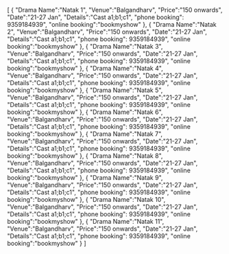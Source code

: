 <jasonstartshere>[
   {
      "Drama Name":"Natak 1",
      "Venue":"Balgandharv",
      "Price":"150 onwards",
      "Date":"21-27 Jan",
      "Details":"Cast a1;b1;c1",
      "phone booking": 9359184939",
      "online booking":"bookmyshow"
   },
   {
       "Drama Name":"Natak 2",
      "Venue":"Balgandharv",
      "Price":"150 onwards",
      "Date":"21-27 Jan",
      "Details":"Cast a1;b1;c1",
      "phone booking": 9359184939",
      "online booking":"bookmyshow"
   },
   {
      "Drama Name":"Natak 3",
      "Venue":"Balgandharv",
      "Price":"150 onwards",
      "Date":"21-27 Jan",
      "Details":"Cast a1;b1;c1",
      "phone booking": 9359184939",
      "online booking":"bookmyshow"
   },
   {
       "Drama Name":"Natak 4",
      "Venue":"Balgandharv",
      "Price":"150 onwards",
      "Date":"21-27 Jan",
      "Details":"Cast a1;b1;c1",
      "phone booking": 9359184939",
      "online booking":"bookmyshow"
   },
    {
       "Drama Name":"Natak 5",
      "Venue":"Balgandharv",
      "Price":"150 onwards",
      "Date":"21-27 Jan",
      "Details":"Cast a1;b1;c1",
      "phone booking": 9359184939",
      "online booking":"bookmyshow"
   },
    {
       "Drama Name":"Natak 6",
      "Venue":"Balgandharv",
      "Price":"150 onwards",
      "Date":"21-27 Jan",
      "Details":"Cast a1;b1;c1",
      "phone booking": 9359184939",
      "online booking":"bookmyshow"
   }, 
   {
       "Drama Name":"Natak 7",
      "Venue":"Balgandharv",
      "Price":"150 onwards",
      "Date":"21-27 Jan",
      "Details":"Cast a1;b1;c1",
      "phone booking": 9359184939",
      "online booking":"bookmyshow"
   },
    {
       "Drama Name":"Natak 8",
      "Venue":"Balgandharv",
      "Price":"150 onwards",
      "Date":"21-27 Jan",
      "Details":"Cast a1;b1;c1",
      "phone booking": 9359184939",
      "online booking":"bookmyshow"
   },
    {
       "Drama Name":"Natak 9",
      "Venue":"Balgandharv",
      "Price":"150 onwards",
      "Date":"21-27 Jan",
      "Details":"Cast a1;b1;c1",
      "phone booking": 9359184939",
      "online booking":"bookmyshow"
   },
    {
       "Drama Name":"Natak 10",
      "Venue":"Balgandharv",
      "Price":"150 onwards",
      "Date":"21-27 Jan",
      "Details":"Cast a1;b1;c1",
      "phone booking": 9359184939",
      "online booking":"bookmyshow"
   },
    {
       "Drama Name":"Natak 11",
      "Venue":"Balgandharv",
      "Price":"150 onwards",
      "Date":"21-27 Jan",
      "Details":"Cast a1;b1;c1",
      "phone booking": 9359184939",
      "online booking":"bookmyshow"
   }
] <jasonendshere>
